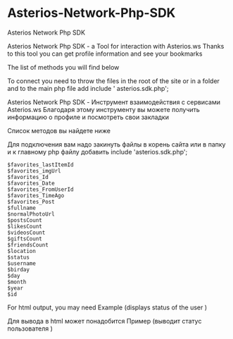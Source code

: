 # Asterios-Network-Php-SDK
Asterios Network Php SDK

Asterios Network Php SDK - a Tool for interaction with Asterios.ws 
Thanks to this tool you can get profile information and see your bookmarks

The list of methods you will find below

To connect you need to throw the files in the root of the site or in a folder and to the main php file add include ' asterios.sdk.php';


Asterios Network Php SDK - Инструмент взаимодействия с сервисами Asterios.ws 
Благодаря этому инструменту вы можете получить информацию о профиле и посмотреть свои закладки

Список методов вы найдете ниже

Для подключения вам надо закинуть файлы в корень сайта или в папку и к главному php файлу добавить include 'asterios.sdk.php';



    $favorites_lastItemId 
    $favorites_imgUrl
    $favorites_Id 
    $favorites_Date 
    $favorites_FromUserId
    $favorites_TimeAgo 
    $favorites_Post 
    $fullname 
    $normalPhotoUrl
    $postsCount
    $likesCount 
    $videosCount 
    $giftsCount
    $friendsCount 
    $location 
    $status 
    $username 
    $birday 
    $day
    $month 
    $year 
    $id


For html output, you may need <?php echo $(method name)?>
Example <?php echo $status ?> (displays status of the user )

Для вывода в html может понадобится <?php echo $(название метода) ?>
Пример <?php echo $status ?> (выводит статус пользователя )
